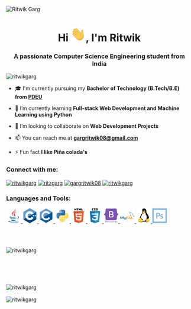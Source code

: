 ![Ritwik Garg](https://user-images.githubusercontent.com/81905343/185743752-5a87c529-f94b-4cca-aed2-102a2fd58a34.png)

<h1 align="center">Hi <img alt="Coding" height="40" width="40" src="https://raw.githubusercontent.com/AbdallahHemdan/AbdallahHemdan/master/wave.gif" >, I'm Ritwik</h1>
<h3 align="center">A passionate Computer Science Engineering student from India</h3>

<p align="left"> <img src="https://komarev.com/ghpvc/?username=ritwikgarg&label=Profile%20views&color=0e75b6&style=flat" alt="ritwikgarg" /> </p>

- 🎓 I'm currently pursuing my **Bachelor of Technology (B.Tech/B.E) from [PDEU](https://www.pdpu.ac.in/)**

- 🌱 I’m currently learning **Full-stack Web Development and Machine Learning using Python**

- 👯 I’m looking to collaborate on **Web Development Projects**

- 📫 You can reach me at **gargritwik08@gmail.com**

- ⚡ Fun fact **I like Piña colada's**

<h3 align="left">Connect with me:</h3>
<p align="left">
<a href="https://linkedin.com/in/ritwikgarg" target="blank"><img align="center" src="https://raw.githubusercontent.com/rahuldkjain/github-profile-readme-generator/master/src/images/icons/Social/linked-in-alt.svg" alt="ritwikgarg" height="30" width="40" /></a>
<a href="https://www.codechef.com/users/ritzgarg" target="blank"><img align="center" src="https://cdn.jsdelivr.net/npm/simple-icons@3.1.0/icons/codechef.svg" alt="ritzgarg" height="30" width="40" /></a>
<a href="https://www.hackerrank.com/gargritwik08" target="blank"><img align="center" src="https://raw.githubusercontent.com/rahuldkjain/github-profile-readme-generator/master/src/images/icons/Social/hackerrank.svg" alt="gargritwik08" height="30" width="40" /></a>
<a href="https://www.leetcode.com/ritwikgarg" target="blank"><img align="center" src="https://raw.githubusercontent.com/rahuldkjain/github-profile-readme-generator/master/src/images/icons/Social/leet-code.svg" alt="ritwikgarg" height="30" width="40" /></a>
</p>

<h3 align="left">Languages and Tools:</h3>
<p align="left">
<a href="https://www.java.com" target="_blank" rel="noreferrer"> <img src="https://raw.githubusercontent.com/devicons/devicon/master/icons/java/java-original.svg" alt="java" width="40" height="40"/> </a> <a href="https://www.w3schools.com/cpp/" target="_blank" rel="noreferrer"> <img src="https://raw.githubusercontent.com/devicons/devicon/master/icons/cplusplus/cplusplus-original.svg" alt="cplusplus" width="40" height="40"/> </a> <a href="https://www.cprogramming.com/" target="_blank" rel="noreferrer"> <img src="https://raw.githubusercontent.com/devicons/devicon/master/icons/c/c-original.svg" alt="c" width="40" height="40"/> </a> <a href="https://www.python.org" target="_blank" rel="noreferrer"> <img src="https://raw.githubusercontent.com/devicons/devicon/master/icons/python/python-original.svg" alt="python" width="40" height="40"/> </a> <a href="https://www.w3.org/html/" target="_blank" rel="noreferrer"> <img src="https://raw.githubusercontent.com/devicons/devicon/master/icons/html5/html5-original-wordmark.svg" alt="html5" width="40" height="40"/> </a> <a href="https://www.w3schools.com/css/" target="_blank" rel="noreferrer"> <img src="https://raw.githubusercontent.com/devicons/devicon/master/icons/css3/css3-original-wordmark.svg" alt="css3" width="40" height="40"/> </a> <a href="https://getbootstrap.com" target="_blank" rel="noreferrer"> <img src="https://raw.githubusercontent.com/devicons/devicon/master/icons/bootstrap/bootstrap-plain-wordmark.svg" alt="bootstrap" width="40" height="40"/> </a> <a href="https://www.mysql.com/" target="_blank" rel="noreferrer"> <img src="https://raw.githubusercontent.com/devicons/devicon/master/icons/mysql/mysql-original-wordmark.svg" alt="mysql" width="40" height="40"/> </a> 
<a href="https://www.linux.org/" target="_blank" rel="noreferrer"> <img src="https://raw.githubusercontent.com/devicons/devicon/master/icons/linux/linux-original.svg" alt="linux" width="40" height="40"/> </a> <a href="https://www.photoshop.com/en" target="_blank" rel="noreferrer"> <img src="https://raw.githubusercontent.com/devicons/devicon/master/icons/photoshop/photoshop-line.svg" alt="photoshop" width="40" height="40"/> </a> 
 </p>


<br>
<br>
<p><img align="left" src="https://github-readme-stats.vercel.app/api/top-langs?username=ritwikgarg&show_icons=true&locale=en&layout=compact" alt="ritwikgarg" /></p>
<br>
<br>
<br>
<br>
<br>

<p><img align="center" src="https://github-readme-stats.vercel.app/api?username=ritwikgarg&show_icons=true&locale=en" alt="ritwikgarg" /></p>
<p><img align="center" src="https://github-readme-streak-stats.herokuapp.com/?user=ritwikgarg&" alt="ritwikgarg" /></p>
